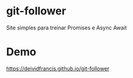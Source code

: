 # git-follower

Site simples para treinar Promises e Async Await

# Demo

https://deividfrancis.github.io/git-follower
